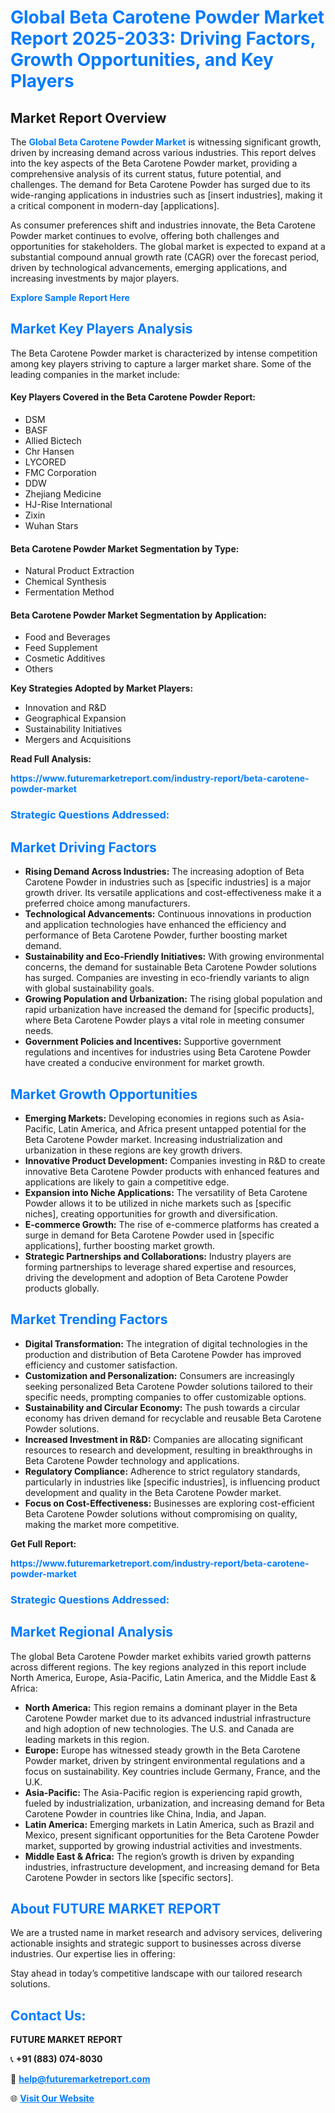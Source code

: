 <h1 style="color: #007BFF;">Global Beta Carotene Powder Market Report 2025-2033: Driving Factors, Growth Opportunities, and Key Players</h1>

<section id="overview">
<h2>Market Report Overview</h2>
<p>The <a href="https://www.futuremarketreport.com/industry-report/beta-carotene-powder-market" style="color: #007BFF; text-decoration: none;"><strong>Global Beta Carotene Powder Market</strong></a> is witnessing significant growth, driven by increasing demand across various industries. This report delves into the key aspects of the Beta Carotene Powder market, providing a comprehensive analysis of its current status, future potential, and challenges. The demand for Beta Carotene Powder has surged due to its wide-ranging applications in industries such as [insert industries], making it a critical component in modern-day [applications].</p>
<p>As consumer preferences shift and industries innovate, the Beta Carotene Powder market continues to evolve, offering both challenges and opportunities for stakeholders. The global market is expected to expand at a substantial compound annual growth rate (CAGR) over the forecast period, driven by technological advancements, emerging applications, and increasing investments by major players.</p>
</section>

<section id="overview">
<p><a href="https://www.futuremarketreport.com/request-sample/reportId=30686" style="color: #007BFF; text-decoration: none;"><strong>Explore Sample Report Here</strong></a></p>
</section>

<section id="key-players">
<h2 style="color: #007BFF;">Market Key Players Analysis</h2>
<p>The Beta Carotene Powder market is characterized by intense competition among key players striving to capture a larger market share. Some of the leading companies in the market include:</p>
<h4>Key Players Covered in the Beta Carotene Powder Report:</h4>
<ul><li>DSM</li><li>BASF</li><li>Allied Bictech</li><li>Chr Hansen</li><li>LYCORED</li><li>FMC Corporation</li><li>DDW</li><li>Zhejiang Medicine</li><li>HJ-Rise International</li><li>Zixin</li><li>Wuhan Stars</li></ul>
<h4>Beta Carotene Powder Market Segmentation by Type:</h4>
<ul><li>Natural Product Extraction</li><li>Chemical Synthesis</li><li>Fermentation Method</li></ul>

<h4>Beta Carotene Powder Market Segmentation by Application:</h4>
<ul><li>Food and Beverages</li><li>Feed Supplement</li><li>Cosmetic Additives</li><li>Others</li></ul>
<p><strong>Key Strategies Adopted by Market Players:</strong></p>
<ul>
<li>Innovation and R&D</li>
<li>Geographical Expansion</li>
<li>Sustainability Initiatives</li>
<li>Mergers and Acquisitions</li>
</ul>
</section>

<section>
<p><strong>Read Full Analysis: </strong></p><a href="https://www.futuremarketreport.com/industry-report/beta-carotene-powder-market" style="color: #007BFF; text-decoration: none;"><strong>https://www.futuremarketreport.com/industry-report/beta-carotene-powder-market</strong></a>
<h3 style="color: #007BFF;">Strategic Questions Addressed:</h3>
</section>

<section id="driving-factors">
<h2 style="color: #007BFF;">Market Driving Factors</h2>
<ul>
<li><strong>Rising Demand Across Industries:</strong> The increasing adoption of Beta Carotene Powder in industries such as [specific industries] is a major growth driver. Its versatile applications and cost-effectiveness make it a preferred choice among manufacturers.</li>
<li><strong>Technological Advancements:</strong> Continuous innovations in production and application technologies have enhanced the efficiency and performance of Beta Carotene Powder, further boosting market demand.</li>
<li><strong>Sustainability and Eco-Friendly Initiatives:</strong> With growing environmental concerns, the demand for sustainable Beta Carotene Powder solutions has surged. Companies are investing in eco-friendly variants to align with global sustainability goals.</li>
<li><strong>Growing Population and Urbanization:</strong> The rising global population and rapid urbanization have increased the demand for [specific products], where Beta Carotene Powder plays a vital role in meeting consumer needs.</li>
<li><strong>Government Policies and Incentives:</strong> Supportive government regulations and incentives for industries using Beta Carotene Powder have created a conducive environment for market growth.</li>
</ul>
</section>

<section id="growth-opportunities">
<h2 style="color: #007BFF;">Market Growth Opportunities</h2>
<ul>
<li><strong>Emerging Markets:</strong> Developing economies in regions such as Asia-Pacific, Latin America, and Africa present untapped potential for the Beta Carotene Powder market. Increasing industrialization and urbanization in these regions are key growth drivers.</li>
<li><strong>Innovative Product Development:</strong> Companies investing in R&D to create innovative Beta Carotene Powder products with enhanced features and applications are likely to gain a competitive edge.</li>
<li><strong>Expansion into Niche Applications:</strong> The versatility of Beta Carotene Powder allows it to be utilized in niche markets such as [specific niches], creating opportunities for growth and diversification.</li>
<li><strong>E-commerce Growth:</strong> The rise of e-commerce platforms has created a surge in demand for Beta Carotene Powder used in [specific applications], further boosting market growth.</li>
<li><strong>Strategic Partnerships and Collaborations:</strong> Industry players are forming partnerships to leverage shared expertise and resources, driving the development and adoption of Beta Carotene Powder products globally.</li>
</ul>
</section>

<section id="trending-factors">
<h2 style="color: #007BFF;">Market Trending Factors</h2>
<ul>
<li><strong>Digital Transformation:</strong> The integration of digital technologies in the production and distribution of Beta Carotene Powder has improved efficiency and customer satisfaction.</li>
<li><strong>Customization and Personalization:</strong> Consumers are increasingly seeking personalized Beta Carotene Powder solutions tailored to their specific needs, prompting companies to offer customizable options.</li>
<li><strong>Sustainability and Circular Economy:</strong> The push towards a circular economy has driven demand for recyclable and reusable Beta Carotene Powder solutions.</li>
<li><strong>Increased Investment in R&D:</strong> Companies are allocating significant resources to research and development, resulting in breakthroughs in Beta Carotene Powder technology and applications.</li>
<li><strong>Regulatory Compliance:</strong> Adherence to strict regulatory standards, particularly in industries like [specific industries], is influencing product development and quality in the Beta Carotene Powder market.</li>
<li><strong>Focus on Cost-Effectiveness:</strong> Businesses are exploring cost-efficient Beta Carotene Powder solutions without compromising on quality, making the market more competitive.</li>
</ul>
</section>

<section>
<p><strong>Get Full Report: </strong></p><a href="https://www.futuremarketreport.com/industry-report/beta-carotene-powder-market" style="color: #007BFF; text-decoration: none;"><strong>https://www.futuremarketreport.com/industry-report/beta-carotene-powder-market</strong></a>
<h3 style="color: #007BFF;">Strategic Questions Addressed:</h3>
</section>


<section id="regional-analysis">
<h2 style="color: #007BFF;">Market Regional Analysis</h2>
<p>The global Beta Carotene Powder market exhibits varied growth patterns across different regions. The key regions analyzed in this report include North America, Europe, Asia-Pacific, Latin America, and the Middle East & Africa:</p>
<ul>
<li><strong>North America:</strong> This region remains a dominant player in the Beta Carotene Powder market due to its advanced industrial infrastructure and high adoption of new technologies. The U.S. and Canada are leading markets in this region.</li>
<li><strong>Europe:</strong> Europe has witnessed steady growth in the Beta Carotene Powder market, driven by stringent environmental regulations and a focus on sustainability. Key countries include Germany, France, and the U.K.</li>
<li><strong>Asia-Pacific:</strong> The Asia-Pacific region is experiencing rapid growth, fueled by industrialization, urbanization, and increasing demand for Beta Carotene Powder in countries like China, India, and Japan.</li>
<li><strong>Latin America:</strong> Emerging markets in Latin America, such as Brazil and Mexico, present significant opportunities for the Beta Carotene Powder market, supported by growing industrial activities and investments.</li>
<li><strong>Middle East & Africa:</strong> The region’s growth is driven by expanding industries, infrastructure development, and increasing demand for Beta Carotene Powder in sectors like [specific sectors].</li>
</ul>
</section>

<footer>
<h2 style="color: #007BFF;">About FUTURE MARKET REPORT</h2>
<p>We are a trusted name in market research and advisory services, delivering actionable insights and strategic support to businesses across diverse industries. Our expertise lies in offering:</p>

<p>Stay ahead in today’s competitive landscape with our tailored research solutions.</p>

<h2 style="color: #007BFF;">Contact Us:</h2>
<p><strong>FUTURE MARKET REPORT</strong></p>
<p>📞 <strong>+91 (883) 074-8030</strong></p>
<p>📧 <strong><a href="mailto:help@futuremarketreport.com" style="color: #007BFF;">help@futuremarketreport.com</a></strong></p>
<p>🌐 <strong><a href="https://www.futuremarketreport.com/" style="color: #007BFF;">Visit Our Website</a></strong></p>
</footer>